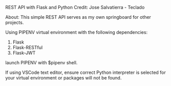 REST API with Flask and Python
Credit: Jose Salvatierra - Teclado

About:
This simple REST API serves as my own springboard for other projects.  

Using PIPENV virtual environment with the following dependencies:
1. Flask
2. Flask-RESTful
3. Flask-JWT


launch PIPENV with $pipenv shell.


If using VSCode text editor, ensure correct Python interpreter is selected for your virtual environment or packages will not be found.